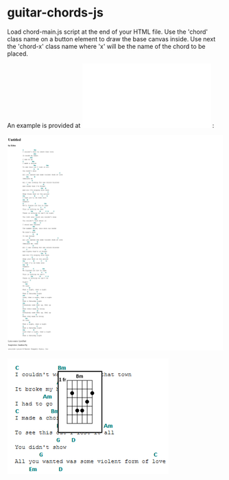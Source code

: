 # guitar-chords-js

Load chord-main.js script at the end of your HTML file.
Use the 'chord' class name on a button element to draw the base canvas inside.
Use next the 'chord-x' class name where 'x' will be the name of the chord to be placed.

An example is provided at ![index.html](index.html) :

![demo_img1](demo/img1.png?raw=true)

![demo_img2](demo/img2.png?raw=true)

